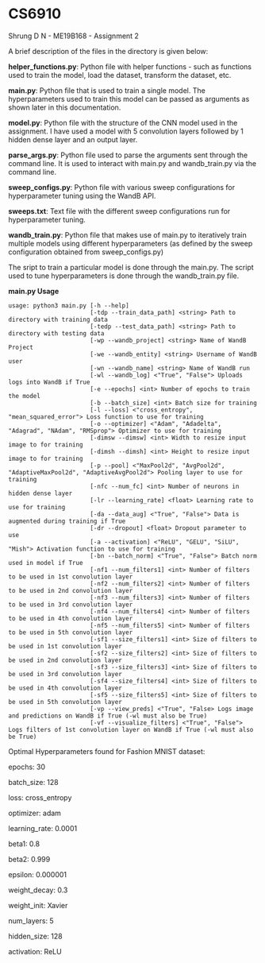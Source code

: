# CS6910
Shrung D N - ME19B168 - Assignment 2

A brief description of the files in the directory is given below:

**helper_functions.py**: 
Python file with helper functions - such as functions used to train the model, load the dataset, transform the dataset, etc.


**main.py**:
Python file that is used to train a single model. The hyperparameters used to train this model can be passed as arguments as shown later in this documentation.


**model.py**:
Python file with the structure of the CNN model used in the assignment. I have used a model with 5 convolution layers followed by 1 hidden dense layer and an output layer. 


**parse_args.py**:
Python file used to parse the arguments sent through the command line. It is used to interact with main.py and wandb_train.py via the command line.


**sweep_configs.py**:
Python file with various sweep configurations for hyperparameter tuning using the WandB API.


**sweeps.txt**:
Text file with the different sweep configurations run for hyperparameter tuning.


**wandb_train.py**:
Python file that makes use of main.py to iteratively train multiple models using different hyperparameters (as defined by the sweep configuration obtained from sweep_configs.py)


The sript to train a particular model is done through the main.py. The script used to tune hyperparameters is done through the wandb_train.py file.

**main.py Usage**
```
usage: python3 main.py [-h --help] 
                       [-tdp --train_data_path] <string> Path to directory with training data 
                       [-tedp --test_data_path] <string> Path to directory with testing data
                       [-wp --wandb_project] <string> Name of WandB Project
                       [-we --wandb_entity] <string> Username of WandB user
                       [-wn --wandb_name] <string> Name of WandB run
                       [-wl --wandb_log] <"True", "False"> Uploads logs into WandB if True
                       [-e --epochs] <int> Number of epochs to train the model
                       [-b --batch_size] <int> Batch size for training
                       [-l --loss] <"cross_entropy", "mean_squared_error"> Loss function to use for training
                       [-o --optimizer] <"Adam", "Adadelta", "Adagrad", "NAdam", "RMSprop"> Optimizer to use for training
                       [-dimsw --dimsw] <int> Width to resize input image to for training
                       [-dimsh --dimsh] <int> Height to resize input image to for training
                       [-p --pool] <"MaxPool2d", "AvgPool2d", "AdaptiveMaxPool2d", "AdaptiveAvgPool2d"> Pooling layer to use for training
                       [-nfc --num_fc] <int> Number of neurons in hidden dense layer
                       [-lr --learning_rate] <float> Learning rate to use for training
                       [-da --data_aug] <"True", "False"> Data is augmented during training if True
                       [-dr --dropout] <float> Dropout parameter to use  
                       [-a --activation] <"ReLU", "GELU", "SiLU", "Mish"> Activation function to use for training
                       [-bn --batch_norm] <"True", "False"> Batch norm used in model if True  
                       [-nf1 --num_filters1] <int> Number of filters to be used in 1st convolution layer
                       [-nf2 --num_filters2] <int> Number of filters to be used in 2nd convolution layer  
                       [-nf3 --num_filters3] <int> Number of filters to be used in 3rd convolution layer  
                       [-nf4 --num_filters4] <int> Number of filters to be used in 4th convolution layer  
                       [-nf5 --num_filters5] <int> Number of filters to be used in 5th convolution layer  
                       [-sf1 --size_filters1] <int> Size of filters to be used in 1st convolution layer  
                       [-sf2 --size_filters2] <int> Size of filters to be used in 2nd convolution layer  
                       [-sf3 --size_filters3] <int> Size of filters to be used in 3rd convolution layer  
                       [-sf4 --size_filters4] <int> Size of filters to be used in 4th convolution layer  
                       [-sf5 --size_filters5] <int> Size of filters to be used in 5th convolution layer  
                       [-vp --view_preds] <"True", "False> Logs image and predictions on WandB if True (-wl must also be True)
                       [-vf --visualize_filters] <"True", "False"> Logs filters of 1st convolution layer on WandB if True (-wl must also be True)     	
```

Optimal Hyperparameters found for Fashion MNIST dataset:

epochs: 30

batch_size: 128

loss: cross_entropy

optimizer: adam

learning_rate: 0.0001

beta1: 0.8

beta2: 0.999

epsilon: 0.000001

weight_decay: 0.3

weight_init: Xavier 

num_layers: 5

hidden_size: 128

activation: ReLU
